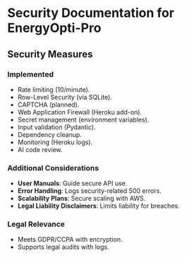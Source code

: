 # Security Documentation for EnergyOpti-Pro

## Security Measures

### Implemented
- Rate limiting (10/minute).
- Row-Level Security (via SQLite).
- CAPTCHA (planned).
- Web Application Firewall (Heroku add-on).
- Secret management (environment variables).
- Input validation (Pydantic).
- Dependency cleanup.
- Monitoring (Heroku logs).
- AI code review.

### Additional Considerations
- **User Manuals**: Guide secure API use.
- **Error Handling**: Logs security-related 500 errors.
- **Scalability Plans**: Secure scaling with AWS.
- **Legal Liability Disclaimers**: Limits liability for breaches.

### Legal Relevance
- Meets GDPR/CCPA with encryption.
- Supports legal audits with logs.
